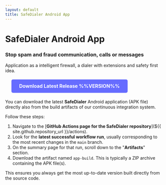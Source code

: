 ```yaml
---
layout: default
title: SafeDialer Android App
---
```


# SafeDialer Android App

### Stop spam and fraud communication, calls or messages
Application as a intelligent firewall, a dialer with extensions and safety first idea.

<p style="text-align: left; margin: 20px;">
  <a href="{{ site.github.repository_url }}/releases/latest" 
     style="background-color: #666CFF; color: white; padding: 12px 25px; text-decoration: none; border-radius: 5px; font-weight: bold; font-size: 1.1em; display: inline-block;">
    Download Latest Release %%VERSION%%
  </a>
</p>

You can download the latest **SafeDialer** Android application (APK file) directly also 
from the build artifacts of our continuous integration system.

Follow these steps:

1.  Navigate to the [**GitHub Actions page for the SafeDialer repository**](${{ site.github.repository_url }}/actions).
2.  Look for the **latest successful workflow run**, usually corresponding to the most recent changes in the `main` branch.
3.  On the summary page for that run, scroll down to the "**Artifacts**" section.
4.  Download the artifact named `app-build`. This is typically a ZIP archive containing the APK file(s).

This ensures you always get the most up-to-date version built directly from the source code.

